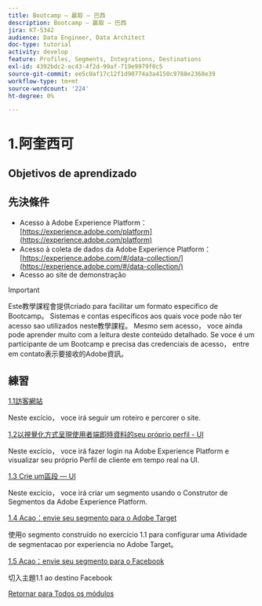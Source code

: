 ```yaml
---
title: Bootcamp — 贏取 — 巴西
description: Bootcamp — 贏取 — 巴西
jira: KT-5342
audience: Data Engineer, Data Architect
doc-type: tutorial
activity: develop
feature: Profiles, Segments, Integrations, Destinations
exl-id: 4392bdc2-ec43-4f2d-99af-719e9979f0c5
source-git-commit: ee5c0af17c12f1d90774a3a4150c9788e2368e39
workflow-type: tm+mt
source-wordcount: '224'
ht-degree: 0%

---
```


# 1.阿奎西可

## Objetivos de aprendizado

## 先決條件

- Acesso à Adobe Experience Platform： [https://experience.adobe.com/platform](https://experience.adobe.com/platform)
- Acesso à coleta de dados da Adobe Experience Platform： [https://experience.adobe.com/#/data-collection/](https://experience.adobe.com/#/data-collection/)
- Acesso ao site de demonstração

>[!IMPORTANT]
>
>Este教學課程會提供criado para facilitar um formato específico de Bootcamp。 Sistemas e contas específicos aos quais voce pode não ter acesso sao utilizados neste教學課程。 Mesmo sem acesso， voce ainda pode aprender muito com a leitura deste conteúdo detalhado. Se voce é um participante de um Bootcamp e precisa das credenciais de acesso， entre em contato表示要接收的Adobe資訊。

## 練習

[1.1訪客網站](./ex1.md)

Neste excício， voce irá seguir um roteiro e percorer o site.

[1.2以視覺化方式呈現使用者端即時資料的seu próprio perfil - UI](./ex2.md)

Neste excício， voce irá fazer login na Adobe Experience Platform e visualizar seu próprio Perfil de cliente em tempo real na UI.

[1.3 Crie um區段 — UI](./ex3.md)

Neste excício， voce irá criar um segmento usando o Construtor de Segmentos da Adobe Experience Platform.

[1.4 Acao：envie seu segmento para o Adobe Target](./ex4.md)

使用o segmento construído no exercício 1.1 para configurar uma Atividade de segmentacao por experiencia no Adobe Target。

[1.5 Acao：envie seu segmento para o Facebook](./ex5.md)

切入主題1.1 ao destino Facebook

[Retornar para Todos os módulos](../../overview.md)

